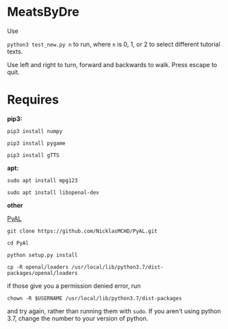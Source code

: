 # MeatsByDre

Use 

`python3 test_new.py n` to run, where `n` is 0, 1, or 2 to select different tutorial texts.

Use left and right to turn, forward and backwards to walk. Press escape to quit.

# Requires

**pip3:**

`pip3 install numpy`

`pip3 install pygame`

`pip3 install gTTS`

**apt:**

`sudo apt install mpg123`

`sudo apt install libopenal-dev`

**other**

[PyAL](https://github.com/NicklasTegner/PyAL)

`git clone https://github.com/NicklasMCHD/PyAL.git`

`cd PyAl`

`python setup.py install`

`cp -R openal/loaders /usr/local/lib/python3.7/dist-packages/openal/loaders`

if those give you a permission denied error, run

`chown -R $USERNAME /usr/local/lib/python3.7/dist-packages`

and try again, rather than running them with `sudo`. If you aren't using python 3.7, change the number to your version of python.
